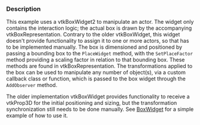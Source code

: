 ### Description

This example uses a vtkBoxWidget2 to manipulate an actor. The widget only contains the interaction logic; the actual box is drawn by the accompanying vtkBoxRepresentation.
Contrary to the older vtkBoxWidget, this widget doesn't provide functionality to assign it to one or more actors, so that has to be implemented manually.
The box is dimensioned and positioned by passing a bounding box to the `PlaceWidget` method, with the `SetPlaceFactor` method providing a scaling factor in relation to that bounding box. These methods are found in vtkBoxRepresentation.
The transformations applied to the box can be used to manipulate any number of object(s), via a custom callback class or function, which is passed to the box widget through the `AddObserver` method.

The older implementation vtkBoxWidget provides functionality to receive a vtkProp3D for the initial positioning and sizing, but the transformation synchronization still needs to be done manually. See [BoxWidget](../BoxWidget) for a simple example of how to use it.
